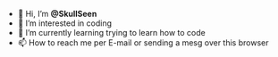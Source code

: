 - 👋 Hi, I’m <b>@SkullSeen</b>
- 👀 I’m interested in coding
- 🌱 I’m currently learning trying to learn how to code
- 📫 How to reach me per E-mail or sending a mesg over this browser

<!---
SkullSeen/SkullSeen is a ✨ special ✨ repository because its `README.md` (this file) appears on your GitHub profile.
You can click the Preview link to take a look at your changes.
--->
